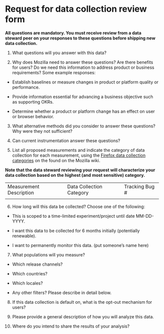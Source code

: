 
# Request for data collection review form

**All questions are mandatory. You must receive review from a data steward peer on your responses to these questions before shipping new data collection.**

1) What questions will you answer with this data?

2) Why does Mozilla need to answer these questions?  Are there benefits for users? Do we need this information to address product or business requirements? Some example responses:

* Establish baselines or measure changes in product or platform quality or performance.

* Provide information essential for advancing a business objective such as supporting OKRs.

* Determine whether a product or platform change has an effect on user or browser behavior.

3) What alternative methods did you consider to answer these questions? Why were they not sufficient?

4) Can current instrumentation answer these questions?

5) List all proposed measurements and indicate the category of data collection for each measurement, using the [Firefox data collection categories](https://wiki.mozilla.org/Firefox/Data_Collection) on the found on the Mozilla wiki.   

**Note that the data steward reviewing your request will characterize your data collection based on the highest (and most sensitive) category.**

<table>
  <tr>
    <td>Measurement Description</td>
    <td>Data Collection Category</td>
    <td>Tracking Bug #</td>
  </tr>
  <tr>
    <td></td>
    <td></td>
    <td></td>
  </tr>
</table>


6) How long will this data be collected?  Choose one of the following:

* This is scoped to a time-limited experiment/project until date MM-DD-YYYY.

* I want this data to be collected for 6 months initially (potentially renewable).

* I want to permanently monitor this data. (put someone’s name here)

7) What populations will you measure?

* Which release channels?

* Which countries?

* Which locales?

* Any other filters?  Please describe in detail below.

8) If this data collection is default on, what is the opt-out mechanism for users?

9) Please provide a general description of how you will analyze this data.

10) Where do you intend to share the results of your analysis?
